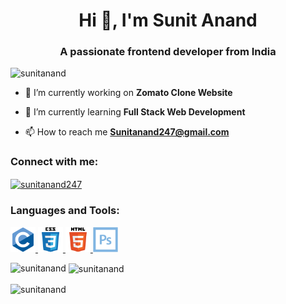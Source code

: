 <h1 align="center">Hi 👋, I'm Sunit Anand</h1>
<h3 align="center">A passionate frontend developer from India</h3>

<p align="left"> <img src="https://komarev.com/ghpvc/?username=sunitanand&label=Profile%20views&color=0e75b6&style=flat" alt="sunitanand" /> </p>

- 🔭 I’m currently working on **Zomato Clone Website**

- 🌱 I’m currently learning **Full Stack Web Development**

- 📫 How to reach me **Sunitanand247@gmail.com**

<h3 align="left">Connect with me:</h3>
<p align="left">
<a href="https://linkedin.com/in/sunitanand247" target="blank"><img align="center" src="https://raw.githubusercontent.com/rahuldkjain/github-profile-readme-generator/master/src/images/icons/Social/linked-in-alt.svg" alt="sunitanand247" height="30" width="40" /></a>
</p>

<h3 align="left">Languages and Tools:</h3>
<p align="left"> <a href="https://www.cprogramming.com/" target="_blank" rel="noreferrer"> <img src="https://raw.githubusercontent.com/devicons/devicon/master/icons/c/c-original.svg" alt="c" width="40" height="40"/> </a> <a href="https://www.w3schools.com/css/" target="_blank" rel="noreferrer"> <img src="https://raw.githubusercontent.com/devicons/devicon/master/icons/css3/css3-original-wordmark.svg" alt="css3" width="40" height="40"/> </a> <a href="https://www.w3.org/html/" target="_blank" rel="noreferrer"> <img src="https://raw.githubusercontent.com/devicons/devicon/master/icons/html5/html5-original-wordmark.svg" alt="html5" width="40" height="40"/> </a> <a href="https://www.photoshop.com/en" target="_blank" rel="noreferrer"> <img src="https://raw.githubusercontent.com/devicons/devicon/master/icons/photoshop/photoshop-line.svg" alt="photoshop" width="40" height="40"/> </a> </p>

<p><img align="left" src="https://github-readme-stats.vercel.app/api/top-langs?username=sunitanand&show_icons=true&locale=en&layout=compact" alt="sunitanand" /></p>

<p>&nbsp;<img align="center" src="https://github-readme-stats.vercel.app/api?username=sunitanand&show_icons=true&locale=en" alt="sunitanand" /></p>

<p><img align="center" src="https://github-readme-streak-stats.herokuapp.com/?user=sunitanand&" alt="sunitanand" /></p>
